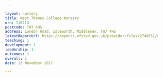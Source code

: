 ```yaml
---

layout: nursery
title: West Thames College Nursery
urn: 116213
postcode: TW7 4HS
address: London Road, Isleworth, Middlesex, TW7 4HS
latestReportUrl: https://reports.ofsted.gov.uk/provider/files/2740551/urn/116213.pdf
teaching: 1
development: 1
leadership: 1
outcomes: 1
overall: 1
date: 13 November 2017

---
```

